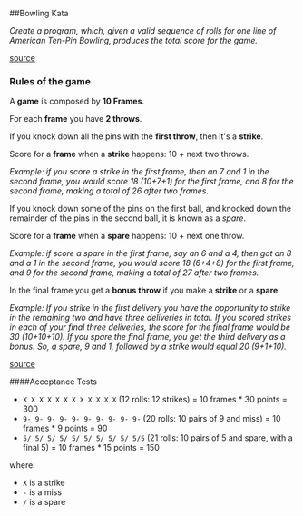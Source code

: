 ##Bowling Kata

*Create a program, which, given a valid sequence of rolls for one line of American Ten-Pin Bowling, produces the total score for the game.*

[source](http://codingdojo.org/kata/Bowling/)

### Rules of the game

A **game** is composed by **10 Frames**.

For each **frame** you have **2 throws**.

If you knock down all the pins with the **first throw**, then it's a **strike**.

Score for a **frame** when a **strike** happens: 10 + next two throws.

*Example: if you score a strike in the first frame, then an 7 and 1 in the second frame, you would score 18 (10+7+1) for the first frame, and 8 for the second frame, making a total of 26 after two frames.*

If you knock down some of the pins on the first ball, and knocked down the remainder of the pins in the second ball, it is known as a *spare*.

Score for a **frame** when a **spare** happens: 10 + next one throw.

*Example: if score a spare in the first frame, say an 6 and a 4, then got an 8 and a 1 in the second frame, you would score 18 (6+4+8) for the first frame, and 9 for the second frame, making a total of 27 after two frames.*

In the final frame you get a **bonus throw** if you make a **strike** or a **spare**.

*Example: If you strike in the first delivery you have the opportunity to strike in the remaining two and have three deliveries in total. If you scored strikes in each of your final three deliveries, the score for the final frame would be 30 (10+10+10). If you spare the final frame, you get the third delivery as a bonus. So, a spare, 9 and 1, followed by a strike would equal 20 (9+1+10).*

[source](http://www.topendsports.com/sport/tenpin/scoring.htm)

####Acceptance Tests
- `X X X X X X X X X X X X` (12 rolls: 12 strikes) = 10 frames * 30 points = 300
- `9- 9- 9- 9- 9- 9- 9- 9- 9- 9-` (20 rolls: 10 pairs of 9 and miss) = 10 frames * 9 points = 90
- `5/ 5/ 5/ 5/ 5/ 5/ 5/ 5/ 5/ 5/5` (21 rolls: 10 pairs of 5 and spare, with a final 5) = 10 frames * 15 points = 150

where:
- `X` is a strike
- `-` is a miss
- `/` is a spare